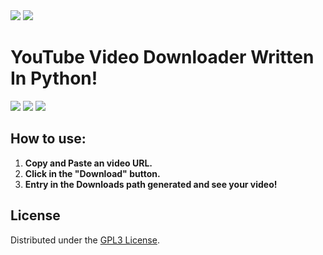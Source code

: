 <image src="https://www.gnu.org/graphics/gplv3-127x51.png">
<image src="_internal/icon.png">

# YouTube Video Downloader Written In Python!

<image src="screenshots/video_downloader1.png">
<image src="screenshots/video_downloader2.png">
<image src="screenshots/video_downloader3.png">

## How to use:
1. **Copy and Paste an video URL.**
2. **Click in the "Download" button.**
3. **Entry in the Downloads path generated and see your video!**

## License
Distributed under the [GPL3 License](https://www.gnu.org/licenses/gpl-3.0.en.html#license-text).

